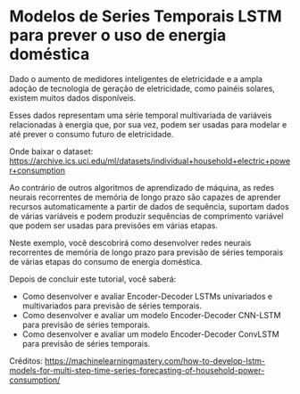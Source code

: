 # Modelos de Series Temporais LSTM para prever o uso de energia doméstica

Dado o aumento de medidores inteligentes de eletricidade e a ampla adoção de tecnologia de geração de eletricidade, como painéis solares, existem muitos dados disponíveis.

Esses dados representam uma série temporal multivariada de variáveis relacionadas à energia que, por sua vez, podem ser usadas para modelar e até prever o consumo futuro de eletricidade.

Onde baixar o dataset: https://archive.ics.uci.edu/ml/datasets/individual+household+electric+power+consumption

Ao contrário de outros algoritmos de aprendizado de máquina, as redes neurais recorrentes de memória de longo prazo são capazes de aprender recursos automaticamente a partir de dados de sequência, suportam dados de várias variáveis e podem produzir sequências de comprimento variável que podem ser usadas para previsões em várias etapas.

Neste exemplo, você descobrirá como desenvolver redes neurais recorrentes de memória de longo prazo para previsão de séries temporais de várias etapas do consumo de energia doméstica.

Depois de concluir este tutorial, você saberá:

- Como desenvolver e avaliar Encoder-Decoder LSTMs univariados e multivariados para previsão de séries temporais.
- Como desenvolver e avaliar um modelo Encoder-Decoder CNN-LSTM para previsão de séries temporais.
- Como desenvolver e avaliar um modelo Encoder-Decoder ConvLSTM para previsão de séries temporais.

Créditos: https://machinelearningmastery.com/how-to-develop-lstm-models-for-multi-step-time-series-forecasting-of-household-power-consumption/
